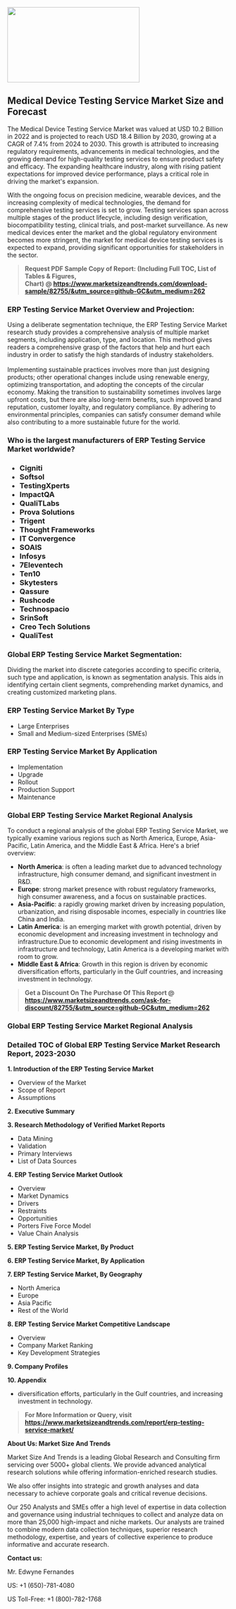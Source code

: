 <p><img class="alignnone size-medium wp-image-20088" src="https://ffe5etoiles.com/wp-content/uploads/2024/12/MST1-300x171.png" alt="" width="300" height="171" /></p><h2>Medical Device Testing Service Market Size and Forecast</h2><p>The Medical Device Testing Service Market was valued at USD 10.2 Billion in 2022 and is projected to reach USD 18.4 Billion by 2030, growing at a CAGR of 7.4% from 2024 to 2030. This growth is attributed to increasing regulatory requirements, advancements in medical technologies, and the growing demand for high-quality testing services to ensure product safety and efficacy. The expanding healthcare industry, along with rising patient expectations for improved device performance, plays a critical role in driving the market's expansion.</p><p>With the ongoing focus on precision medicine, wearable devices, and the increasing complexity of medical technologies, the demand for comprehensive testing services is set to grow. Testing services span across multiple stages of the product lifecycle, including design verification, biocompatibility testing, clinical trials, and post-market surveillance. As new medical devices enter the market and the global regulatory environment becomes more stringent, the market for medical device testing services is expected to expand, providing significant opportunities for stakeholders in the sector.</p></p><blockquote id="" class=""><strong>Request PDF Sample Copy of Report: (Including Full TOC, List of Tables &amp; Figures, Chart)&nbsp;@&nbsp;<strong><a href="https://www.marketsizeandtrends.com/download-sample/82755/&utm_source=github-GC&utm_medium=262" target="_blank">https://www.marketsizeandtrends.com/download-sample/82755/&utm_source=github-GC&utm_medium=262</a></strong></strong></blockquote><h3 id="" class="">ERP Testing Service Market&nbsp;Overview and Projection:</h3><p id="" class="">Using a deliberate segmentation technique, the ERP Testing Service Market research study provides a comprehensive analysis of multiple market segments, including application, type, and location. This method gives readers a comprehensive grasp of the factors that help and hurt each industry in order to satisfy the high standards of industry stakeholders. <br /> <br />Implementing sustainable practices involves more than just designing products; other operational changes include using renewable energy, optimizing transportation, and adopting the concepts of the circular economy. Making the transition to sustainability sometimes involves large upfront costs, but there are also long-term benefits, such improved brand reputation, customer loyalty, and regulatory compliance. By adhering to environmental principles, companies can satisfy consumer demand while also contributing to a more sustainable future for the world.</p><h3 id="" class="">Who is the largest manufacturers of&nbsp;ERP Testing Service Market worldwide?</h3><h3 class=""><p><ul><li>Cigniti </li><li> Softsol </li><li> TestingXperts </li><li> ImpactQA </li><li> QualiTLabs </li><li> Prova Solutions </li><li> Trigent </li><li> Thought Frameworks </li><li> IT Convergence </li><li> SOAIS </li><li> Infosys </li><li> 7Eleventech </li><li> Ten10 </li><li> Skytesters </li><li> Qassure </li><li> Rushcode </li><li> Technospacio </li><li> SrinSoft </li><li> Creo Tech Solutions </li><li> QualiTest</li></ul></p></h3><h3 id="" class="">Global&nbsp;ERP Testing Service Market Segmentation:</h3><p id="" class="">Dividing the market into discrete categories according to specific criteria, such type and application, is known as segmentation analysis. This aids in identifying certain client segments, comprehending market dynamics, and creating customized marketing plans.</p><h3 id="" class="">ERP Testing Service Market&nbsp;By Type</h3><p><p><ul><li>Large Enterprises </li><li> Small and Medium-sized Enterprises (SMEs)</p></li></ul></p></p><h3 id="" class="">ERP Testing Service Market&nbsp;By Application</h3><p class=""><p><ul><li>Implementation </li><li> Upgrade </li><li> Rollout </li><li> Production Support </li><li> Maintenance</li></ul></p></p><h3 id="" class="">Global ERP Testing Service Market Regional Analysis</h3><p id="" class="">To conduct a regional analysis of the global ERP Testing Service Market, we typically examine various regions such as North America, Europe, Asia-Pacific, Latin America, and the Middle East &amp; Africa. Here's a brief overview:</p><ul><li><strong>North America</strong>: is often a leading market due to advanced technology infrastructure, high consumer demand, and significant investment in R&amp;D.</li><li><strong>Europe</strong>: strong market presence with robust regulatory frameworks, high consumer awareness, and a focus on sustainable practices.</li><li><strong>Asia-Pacific</strong>: a rapidly growing market driven by increasing population, urbanization, and rising disposable incomes, especially in countries like China and India.</li><li><strong>Latin America</strong>: is an emerging market with growth potential, driven by economic development and increasing investment in technology and infrastructure.Due to economic development and rising investments in infrastructure and technology, Latin America is a developing market with room to grow.</li><li><strong>Middle East &amp; Africa</strong>: Growth in this region is driven by economic diversification efforts, particularly in the Gulf countries, and increasing investment in technology.</li></ul><blockquote id="" class=""><strong>Get a Discount On The Purchase Of This Report @ <strong><a href="https://www.marketsizeandtrends.com/ask-for-discount/82755/&utm_source=github-GC&utm_medium=262" target="_blank">https://www.marketsizeandtrends.com/ask-for-discount/82755/&utm_source=github-GC&utm_medium=262</a></strong></strong></blockquote><h3 id="" class="">Global ERP Testing Service Market Regional Analysis</h3><h3 id="" class="">Detailed TOC of Global ERP Testing Service Market Research Report, 2023-2030</h3><p id="" class=""><strong>1. Introduction of the ERP Testing Service Market</strong></p><ul><li>Overview of the Market</li><li>Scope of Report</li><li>Assumptions</li></ul><p id="" class=""><strong>2. Executive Summary</strong></p><p id="" class=""><strong>3. Research Methodology of Verified Market Reports</strong></p><ul><li>Data Mining</li><li>Validation</li><li>Primary Interviews</li><li>List of Data Sources</li></ul><p id="" class=""><strong>4. ERP Testing Service Market Outlook</strong></p><ul><li>Overview</li><li>Market Dynamics</li><li>Drivers</li><li>Restraints</li><li>Opportunities</li><li>Porters Five Force Model</li><li>Value Chain Analysis</li></ul><p id="" class=""><strong>5. ERP Testing Service Market, By Product</strong></p><p id="" class=""><strong>6. ERP Testing Service Market, By Application</strong></p><p id="" class=""><strong>7. ERP Testing Service Market, By Geography</strong></p><ul><li>North America</li><li>Europe</li><li>Asia Pacific</li><li>Rest of the World</li></ul><p id="" class=""><strong>8. ERP Testing Service Market Competitive Landscape</strong></p><ul><li>Overview</li><li>Company Market Ranking</li><li>Key Development Strategies</li></ul><p id="" class=""><strong>9. Company Profiles</strong></p><p id="" class=""><strong>10. Appendix</strong></p><ul><li>diversification efforts, particularly in the Gulf countries, and increasing investment in technology.</li></ul><blockquote id="" class=""><strong>For More Information or Query, visit <strong><strong><a href="https://www.marketsizeandtrends.com/report/erp-testing-service-market/" target="_blank">https://www.marketsizeandtrends.com/report/erp-testing-service-market/</a></strong></strong></strong></blockquote><p id="" class=""><strong>About Us: Market Size And Trends</strong></p><p id="" class="">Market Size And Trends is a leading Global Research and Consulting firm servicing over 5000+ global clients. We provide advanced analytical research solutions while offering information-enriched research studies.</p><p id="" class="">We also offer insights into strategic and growth analyses and data necessary to achieve corporate goals and critical revenue decisions.</p><p id="" class="">Our 250 Analysts and SMEs offer a high level of expertise in data collection and governance using industrial techniques to collect and analyze data on more than 25,000 high-impact and niche markets. Our analysts are trained to combine modern data collection techniques, superior research methodology, expertise, and years of collective experience to produce informative and accurate research.</p><p id="" class=""><strong>Contact us:</strong></p><p id="" class="">Mr. Edwyne Fernandes</p><p id="" class="">US: +1 (650)-781-4080</p><p id="" class="">US Toll-Free: +1 (800)-782-1768</p>
